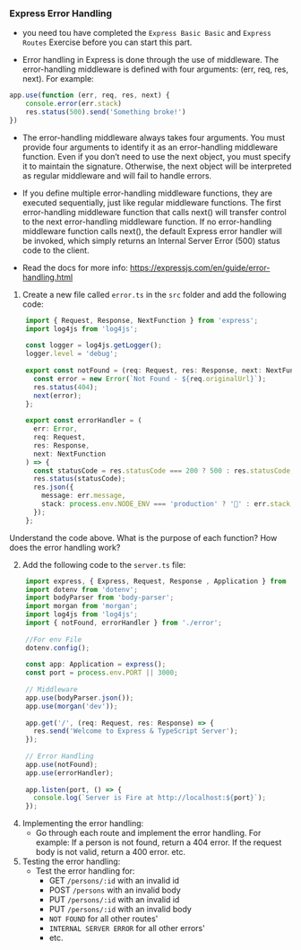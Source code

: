 ### Express Error Handling
- you need tou have completed the `Express Basic Basic` and `Express Routes` Exercise before you can start this part.

- Error handling in Express is done through the use of middleware. The error-handling middleware is defined with four arguments: (err, req, res, next). For example:

```js
app.use(function (err, req, res, next) {
    console.error(err.stack)
    res.status(500).send('Something broke!')
})
```
- The error-handling middleware always takes four arguments. You must provide four arguments to identify it as an error-handling middleware function. Even if you don’t need to use the next object, you must specify it to maintain the signature. Otherwise, the next object will be interpreted as regular middleware and will fail to handle errors.

- If you define multiple error-handling middleware functions, they are executed sequentially, just like regular middleware functions. The first error-handling middleware function that calls next() will transfer control to the next error-handling middleware function. If no error-handling middleware function calls next(), the default Express error handler will be invoked, which simply returns an Internal Server Error (500) status code to the client.

- Read the docs for more info: https://expressjs.com/en/guide/error-handling.html

1. Create a new file called `error.ts` in the `src` folder and add the following code:

```TypeScript
    import { Request, Response, NextFunction } from 'express';
    import log4js from 'log4js';
    
    const logger = log4js.getLogger();
    logger.level = 'debug';
    
    export const notFound = (req: Request, res: Response, next: NextFunction) => {
      const error = new Error(`Not Found - ${req.originalUrl}`);
      res.status(404);
      next(error);
    };
    
    export const errorHandler = (
      err: Error,
      req: Request,
      res: Response,
      next: NextFunction
    ) => {
      const statusCode = res.statusCode === 200 ? 500 : res.statusCode;
      res.status(statusCode);
      res.json({
        message: err.message,
        stack: process.env.NODE_ENV === 'production' ? '🥞' : err.stack,
      });
    };
```

Understand the code above. What is the purpose of each function? How does the error handling work?

2. Add the following code to the `server.ts` file:

```TypeScript
    import express, { Express, Request, Response , Application } from 'express';
    import dotenv from 'dotenv';
    import bodyParser from 'body-parser';
    import morgan from 'morgan';
    import log4js from 'log4js';
    import { notFound, errorHandler } from './error';
    
    //For env File 
    dotenv.config();
    
    const app: Application = express();
    const port = process.env.PORT || 3000;
    
    // Middleware
    app.use(bodyParser.json());
    app.use(morgan('dev'));
    
    app.get('/', (req: Request, res: Response) => {
      res.send('Welcome to Express & TypeScript Server');
    });
    
    // Error Handling
    app.use(notFound);
    app.use(errorHandler);
    
    app.listen(port, () => {
      console.log(`Server is Fire at http://localhost:${port}`);
    });
```
4. Implementing the error handling:
    - Go through each route and implement the error handling. For example: If a person is not found, return a 404 error. If the request body is not valid, return a 400 error. etc.
3. Testing the error handling:
   - Test the error handling for:
     - GET `/persons/:id` with an invalid id
     - POST `/persons` with an invalid body
     - PUT `/persons/:id` with an invalid id
     - PUT `/persons/:id` with an invalid body
     - `NOT FOUND` for all other routes'
     - `INTERNAL SERVER ERROR` for all other errors'
     - etc.
